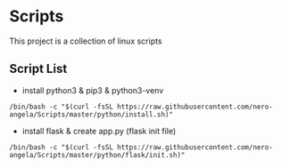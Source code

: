 # Scripts
This project is a collection of linux scripts

## Script List
- install python3 & pip3 & python3-venv
```
/bin/bash -c "$(curl -fsSL https://raw.githubusercontent.com/nero-angela/Scripts/master/python/install.sh)"
```


- install flask & create app.py (flask init file)
```
/bin/bash -c "$(curl -fsSL https://raw.githubusercontent.com/nero-angela/Scripts/master/python/flask/init.sh)"
```
